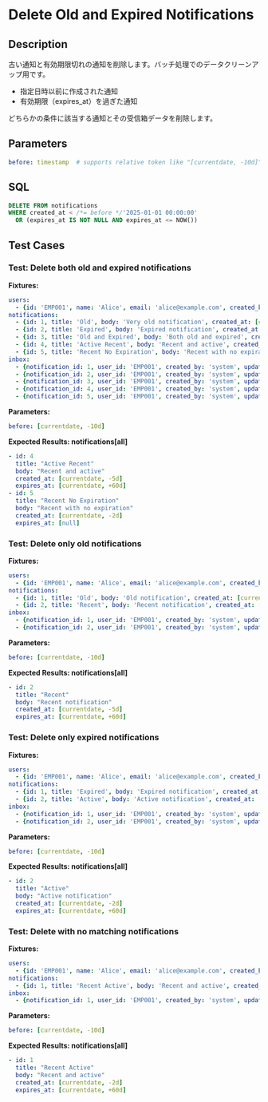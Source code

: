 # Delete Old and Expired Notifications

## Description

古い通知と有効期限切れの通知を削除します。バッチ処理でのデータクリーンアップ用です。
- 指定日時以前に作成された通知
- 有効期限（expires_at）を過ぎた通知

どちらかの条件に該当する通知とその受信箱データを削除します。

## Parameters

```yaml
before: timestamp  # supports relative token like "[currentdate, -10d]"
```

## SQL

```sql
DELETE FROM notifications
WHERE created_at < /*= before */'2025-01-01 00:00:00'
  OR (expires_at IS NOT NULL AND expires_at <= NOW())
```

## Test Cases

### Test: Delete both old and expired notifications

**Fixtures:**
```yaml
users:
  - {id: 'EMP001', name: 'Alice', email: 'alice@example.com', created_by: 'system', updated_by: 'system'}
notifications:
  - {id: 1, title: 'Old', body: 'Very old notification', created_at: [currentdate, -100d], created_by: 'system', updated_by: 'system'}
  - {id: 2, title: 'Expired', body: 'Expired notification', created_at: [currentdate, -20d], expires_at: [currentdate, -1d], created_by: 'system', updated_by: 'system'}
  - {id: 3, title: 'Old and Expired', body: 'Both old and expired', created_at: [currentdate, -200d], expires_at: [currentdate, -5d], created_by: 'system', updated_by: 'system'}
  - {id: 4, title: 'Active Recent', body: 'Recent and active', created_at: [currentdate, -5d], expires_at: [currentdate, +60d], created_by: 'system', updated_by: 'system'}
  - {id: 5, title: 'Recent No Expiration', body: 'Recent with no expiration', created_at: [currentdate, -2d], created_by: 'system', updated_by: 'system'}
inbox:
  - {notification_id: 1, user_id: 'EMP001', created_by: 'system', updated_by: 'system'}
  - {notification_id: 2, user_id: 'EMP001', created_by: 'system', updated_by: 'system'}
  - {notification_id: 3, user_id: 'EMP001', created_by: 'system', updated_by: 'system'}
  - {notification_id: 4, user_id: 'EMP001', created_by: 'system', updated_by: 'system'}
  - {notification_id: 5, user_id: 'EMP001', created_by: 'system', updated_by: 'system'}
```

**Parameters:**
```yaml
before: [currentdate, -10d]
```

**Expected Results: notifications[all]**
```yaml
- id: 4
  title: "Active Recent"
  body: "Recent and active"
  created_at: [currentdate, -5d]
  expires_at: [currentdate, +60d]
- id: 5
  title: "Recent No Expiration"
  body: "Recent with no expiration"
  created_at: [currentdate, -2d]
  expires_at: [null]
```

### Test: Delete only old notifications

**Fixtures:**
```yaml
users:
  - {id: 'EMP001', name: 'Alice', email: 'alice@example.com', created_by: 'system', updated_by: 'system'}
notifications:
  - {id: 1, title: 'Old', body: 'Old notification', created_at: [currentdate, -20d], created_by: 'system', updated_by: 'system'}
  - {id: 2, title: 'Recent', body: 'Recent notification', created_at: [currentdate, -5d], expires_at: [currentdate, +60d], created_by: 'system', updated_by: 'system'}
inbox:
  - {notification_id: 1, user_id: 'EMP001', created_by: 'system', updated_by: 'system'}
  - {notification_id: 2, user_id: 'EMP001', created_by: 'system', updated_by: 'system'}
```

**Parameters:**
```yaml
before: [currentdate, -10d]
```

**Expected Results: notifications[all]**
```yaml
- id: 2
  title: "Recent"
  body: "Recent notification"
  created_at: [currentdate, -5d]
  expires_at: [currentdate, +60d]
```

### Test: Delete only expired notifications

**Fixtures:**
```yaml
users:
  - {id: 'EMP001', name: 'Alice', email: 'alice@example.com', created_by: 'system', updated_by: 'system'}
notifications:
  - {id: 1, title: 'Expired', body: 'Expired notification', created_at: [currentdate, -20d], expires_at: [currentdate, -1d], created_by: 'system', updated_by: 'system'}
  - {id: 2, title: 'Active', body: 'Active notification', created_at: [currentdate, -2d], expires_at: [currentdate, +60d], created_by: 'system', updated_by: 'system'}
inbox:
  - {notification_id: 1, user_id: 'EMP001', created_by: 'system', updated_by: 'system'}
  - {notification_id: 2, user_id: 'EMP001', created_by: 'system', updated_by: 'system'}
```

**Parameters:**
```yaml
before: [currentdate, -10d]
```

**Expected Results: notifications[all]**
```yaml
- id: 2
  title: "Active"
  body: "Active notification"
  created_at: [currentdate, -2d]
  expires_at: [currentdate, +60d]
```

### Test: Delete with no matching notifications

**Fixtures:**
```yaml
users:
  - {id: 'EMP001', name: 'Alice', email: 'alice@example.com', created_by: 'system', updated_by: 'system'}
notifications:
  - {id: 1, title: 'Recent Active', body: 'Recent and active', created_at: "[currentdate, -2d]", expires_at: "[currentdate, +60d]", created_by: 'system', updated_by: 'system'}
inbox:
  - {notification_id: 1, user_id: 'EMP001', created_by: 'system', updated_by: 'system'}
```

**Parameters:**
```yaml
before: [currentdate, -10d]
```

**Expected Results: notifications[all]**
```yaml
- id: 1
  title: "Recent Active"
  body: "Recent and active"
  created_at: [currentdate, -2d]
  expires_at: [currentdate, +60d]
```
